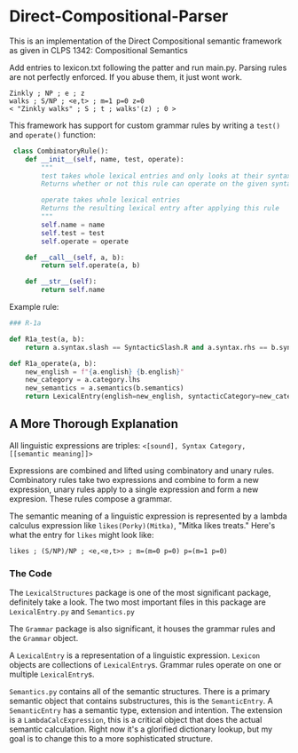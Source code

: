 # Direct-Compositional-Parser

This is an implementation of the Direct Compositional semantic framework as given in CLPS 1342: Compositional Semantics

Add entries to lexicon.txt following the patter and run main.py. Parsing rules are not perfectly enforced. If you abuse them, it just wont work.

```
Zinkly ; NP ; e ; z
walks ; S/NP ; <e,t> ; m=1 p=0 z=0
< "Zinkly walks" ; S ; t ; walks'(z) ; 0 >
```

 This framework has support for custom grammar rules by writing a `test()` and `operate()` function:

```python
 class CombinatoryRule():   
  	def __init__(self, name, test, operate):
        """
        test takes whole lexical entries and only looks at their syntax
        Returns whether or not this rule can operate on the given syntax categories

        operate takes whole lexical entries
        Returns the resulting lexical entry after applying this rule
        """
        self.name = name
        self.test = test
        self.operate = operate

    def __call__(self, a, b):
        return self.operate(a, b)

    def __str__(self):
        return self.name
```



Example rule:

```python
### R-1a

def R1a_test(a, b):
    return a.syntax.slash == SyntacticSlash.R and a.syntax.rhs == b.syntax

def R1a_operate(a, b):
    new_english = f"{a.english} {b.english}"
    new_category = a.category.lhs
    new_semantics = a.semantics(b.semantics)
    return LexicalEntry(english=new_english, syntacticCategory=new_category, semanticEntry=new_semantics)
```



## A More Thorough Explanation

All linguistic expressions are triples: `<[sound], Syntax Category, [[semantic meaning]]>`

Expressions are combined and lifted using combinatory and unary rules. Combinatory rules take two expressions and combine to form a new expression, unary rules apply to a single expression and form a new expresion. These rules compose a grammar.

The semantic meaning of a linguistic expression is represented by a lambda calculus expression like `likes(Porky)(Mitka)`, "Mitka likes treats." Here's what the entry for `likes` might look like:

```
likes ; (S/NP)/NP ; <e,<e,t>> ; m=(m=0 p=0) p=(m=1 p=0)
```



### The Code

The `LexicalStructures` package is one of the most significant package, definitely take a look. The two most important files in this package are `LexicalEntry.py` and `Semantics.py`

The `Grammar` package is also significant, it houses the grammar rules and the `Grammar` object.

A `LexicalEntry` is a representation of a linguistic expression. `Lexicon` objects are collections of `LexicalEntry`s. Grammar rules operate on one or multiple `LexicalEntry`s.

`Semantics.py` contains all of the semantic structures. There is a primary semantic object that contains substructures, this is the `SemanticEntry`. A `SemanticEntry` has a semantic type, extension and intention. The extension is a `LambdaCalcExpression`, this is a critical object that does the actual semantic calculation. Right now it's a glorified dictionary lookup, but my goal is to change this to a more sophisticated structure.
